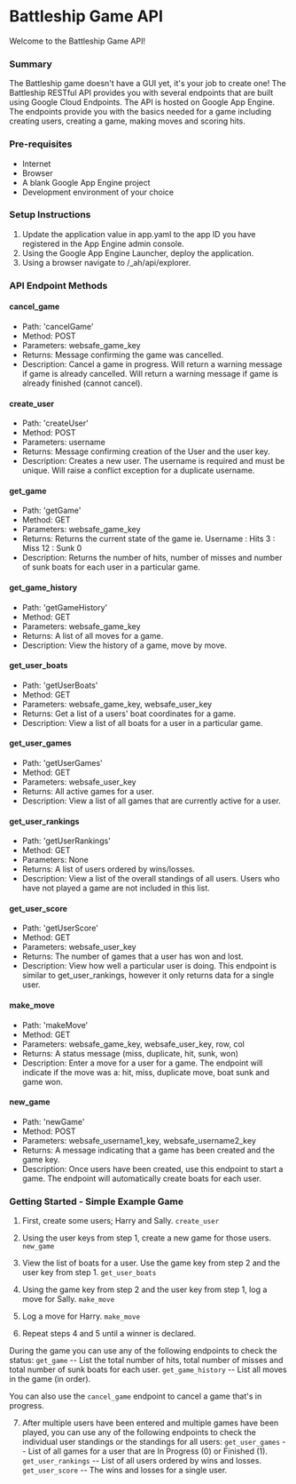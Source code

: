 
# Battleship Game API

Welcome to the Battleship Game API!

### Summary

The Battleship game doesn't have a GUI yet, it's your job to create one! The Battleship RESTful API provides you with several endpoints that are built using Google Cloud Endpoints. The API is hosted on Google App Engine. The endpoints provide you with the basics needed for a game including creating users, creating a game, making moves and scoring hits.

### Pre-requisites

 - Internet
 - Browser
 - A blank Google App Engine project
 - Development environment of your choice

### Setup Instructions
1. Update the application value in app.yaml to the app ID you have registered
 in the App Engine admin console.
2. Using the Google App Engine Launcher, deploy the application.
3. Using a browser navigate to <your app id>/_ah/api/explorer.

### API Endpoint Methods

#### cancel_game
 - Path: 'cancelGame'
 - Method: POST
 - Parameters: websafe_game_key
 - Returns: Message confirming the game was cancelled.
 - Description: Cancel a game in progress. Will return a warning message if game is already cancelled. Will return a warning message if game is already finished (cannot cancel).

#### create_user
 - Path: 'createUser'
 - Method: POST
 - Parameters: username
 - Returns: Message confirming creation of the User and the user key.
 - Description: Creates a new user. The username is required and must be unique. Will raise a conflict exception for a duplicate username.

#### get_game
 - Path: 'getGame'
 - Method: GET
 - Parameters: websafe_game_key
 - Returns: Returns the current state of the game ie. Username : Hits 3 : Miss 12 : Sunk 0
 - Description: Returns the number of hits, number of misses and number of sunk boats for each user in a particular game.

#### get_game_history
 - Path: 'getGameHistory'
 - Method: GET
 - Parameters: websafe_game_key
 - Returns: A list of all moves for a game.
 - Description: View the history of a game, move by move.

#### get_user_boats
 - Path: 'getUserBoats'
 - Method: GET
 - Parameters: websafe_game_key, websafe_user_key
 - Returns: Get a list of a users' boat coordinates for a game.
 - Description: View a list of all boats for a user in a particular game.

#### get_user_games
 - Path: 'getUserGames'
 - Method: GET
 - Parameters: websafe_user_key
 - Returns: All active games for a user.
 - Description: View a list of all games that are currently active for a user.

#### get_user_rankings
 - Path: 'getUserRankings'
 - Method: GET
 - Parameters: None
 - Returns: A list of users ordered by wins/losses.
 - Description: View a list of the overall standings of all users. Users who have not played a game are not included in this list.

#### get_user_score
 - Path: 'getUserScore'
 - Method: GET
 - Parameters: websafe_user_key
 - Returns: The number of games that a user has won and lost.
 - Description: View how well a particular user is doing. This endpoint is similar to get_user_rankings, however it only returns data for a single user.

#### make_move
 - Path: 'makeMove'
 - Method: GET
 - Parameters: websafe_game_key, websafe_user_key, row, col
 - Returns: A status message (miss, duplicate, hit, sunk, won)
 - Description: Enter a move for a user for a game. The endpoint will indicate if the move was a: hit, miss, duplicate move, boat sunk and game won.

#### new_game
 - Path: 'newGame'
 - Method: POST
 - Parameters: websafe_username1_key, websafe_username2_key
 - Returns: A message indicating that a game has been created and the game key.
 - Description: Once users have been created, use this endpoint to start a game. The endpoint will automatically create boats for each user.

### Getting Started - Simple Example Game

1. First, create some users; Harry and Sally.
`create_user`

2. Using the user keys from step 1, create a new game for those users.
`new_game`

3. View the list of boats for a user. Use the game key from step 2 and the user key from step 1.
`get_user_boats`

4. Using the game key from step 2 and the user key from step 1, log a move for Sally.
`make_move`

5. Log a move for Harry.
`make_move`

6. Repeat steps 4 and 5 until a winner is declared. 
 
During the game you can use any of the following endpoints to check the status:
`get_game` -- List the total number of hits, total number of misses and total number of sunk boats for each user.
`get_game_history` -- List all moves in the game (in order).

You can also use the `cancel_game` endpoint to cancel a game that's in progress.

7. After multiple users have been entered and multiple games have been played, you can use any of the following endpoints to check the individual user standings or the standings for all users:
`get_user_games` -- List of all games for a user that are In Progress (0) or Finished (1).
`get_user_rankings` -- List of all users ordered by wins and losses.
`get_user_score` -- The wins and losses for a single user.

